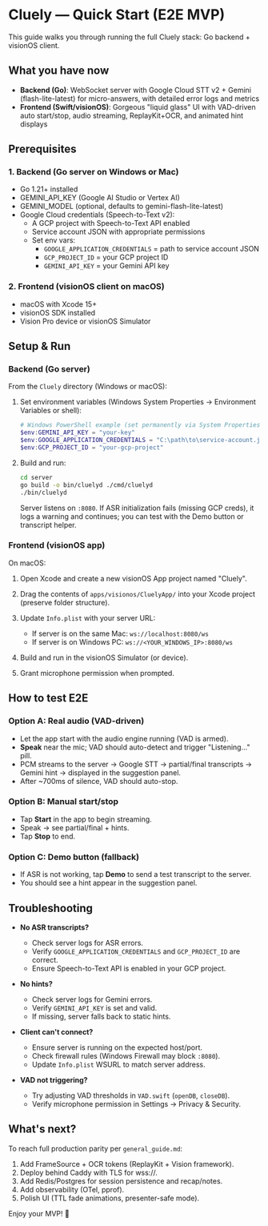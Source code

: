 # Cluely — Quick Start (E2E MVP)

This guide walks you through running the full Cluely stack: Go backend + visionOS client.

## What you have now
- **Backend (Go)**: WebSocket server with Google Cloud STT v2 + Gemini (flash-lite-latest) for micro-answers, with detailed error logs and metrics
- **Frontend (Swift/visionOS)**: Gorgeous "liquid glass" UI with VAD-driven auto start/stop, audio streaming, ReplayKit+OCR, and animated hint displays

## Prerequisites

### 1. Backend (Go server on Windows or Mac)
- Go 1.21+ installed
- GEMINI_API_KEY (Google AI Studio or Vertex AI)
- GEMINI_MODEL (optional, defaults to gemini-flash-lite-latest)
- Google Cloud credentials (Speech-to-Text v2):
  - A GCP project with Speech-to-Text API enabled
  - Service account JSON with appropriate permissions
  - Set env vars:
    - `GOOGLE_APPLICATION_CREDENTIALS` = path to service account JSON
    - `GCP_PROJECT_ID` = your GCP project ID
    - `GEMINI_API_KEY` = your Gemini API key

### 2. Frontend (visionOS client on macOS)
- macOS with Xcode 15+
- visionOS SDK installed
- Vision Pro device or visionOS Simulator

## Setup & Run

### Backend (Go server)

From the `Cluely` directory (Windows or macOS):

1. Set environment variables (Windows System Properties → Environment Variables or shell):
   ```powershell
   # Windows PowerShell example (set permanently via System Properties)
   $env:GEMINI_API_KEY = "your-key"
   $env:GOOGLE_APPLICATION_CREDENTIALS = "C:\path\to\service-account.json"
   $env:GCP_PROJECT_ID = "your-gcp-project"
   ```

2. Build and run:
   ```bash
   cd server
   go build -o bin/cluelyd ./cmd/cluelyd
   ./bin/cluelyd
   ```

   Server listens on `:8080`. If ASR initialization fails (missing GCP creds), it logs a warning and continues; you can test with the Demo button or transcript helper.

### Frontend (visionOS app)

On macOS:

1. Open Xcode and create a new visionOS App project named "Cluely".

2. Drag the contents of `apps/visionos/CluelyApp/` into your Xcode project (preserve folder structure).

3. Update `Info.plist` with your server URL:
   - If server is on the same Mac: `ws://localhost:8080/ws`
   - If server is on Windows PC: `ws://<YOUR_WINDOWS_IP>:8080/ws`

4. Build and run in the visionOS Simulator (or device).

5. Grant microphone permission when prompted.

## How to test E2E

### Option A: Real audio (VAD-driven)
- Let the app start with the audio engine running (VAD is armed).
- **Speak** near the mic; VAD should auto-detect and trigger "Listening..." pill.
- PCM streams to the server → Google STT → partial/final transcripts → Gemini hint → displayed in the suggestion panel.
- After ~700ms of silence, VAD should auto-stop.

### Option B: Manual start/stop
- Tap **Start** in the app to begin streaming.
- Speak → see partial/final + hints.
- Tap **Stop** to end.

### Option C: Demo button (fallback)
- If ASR is not working, tap **Demo** to send a test transcript to the server.
- You should see a hint appear in the suggestion panel.

## Troubleshooting

- **No ASR transcripts?**
  - Check server logs for ASR errors.
  - Verify `GOOGLE_APPLICATION_CREDENTIALS` and `GCP_PROJECT_ID` are correct.
  - Ensure Speech-to-Text API is enabled in your GCP project.

- **No hints?**
  - Check server logs for Gemini errors.
  - Verify `GEMINI_API_KEY` is set and valid.
  - If missing, server falls back to static hints.

- **Client can't connect?**
  - Ensure server is running on the expected host/port.
  - Check firewall rules (Windows Firewall may block `:8080`).
  - Update `Info.plist` WSURL to match server address.

- **VAD not triggering?**
  - Try adjusting VAD thresholds in `VAD.swift` (`openDB`, `closeDB`).
  - Verify microphone permission in Settings → Privacy & Security.

## What's next?

To reach full production parity per `general_guide.md`:
1. Add FrameSource + OCR tokens (ReplayKit + Vision framework).
2. Deploy behind Caddy with TLS for wss://.
3. Add Redis/Postgres for session persistence and recap/notes.
4. Add observability (OTel, pprof).
5. Polish UI (TTL fade animations, presenter-safe mode).

Enjoy your MVP! 🚀
